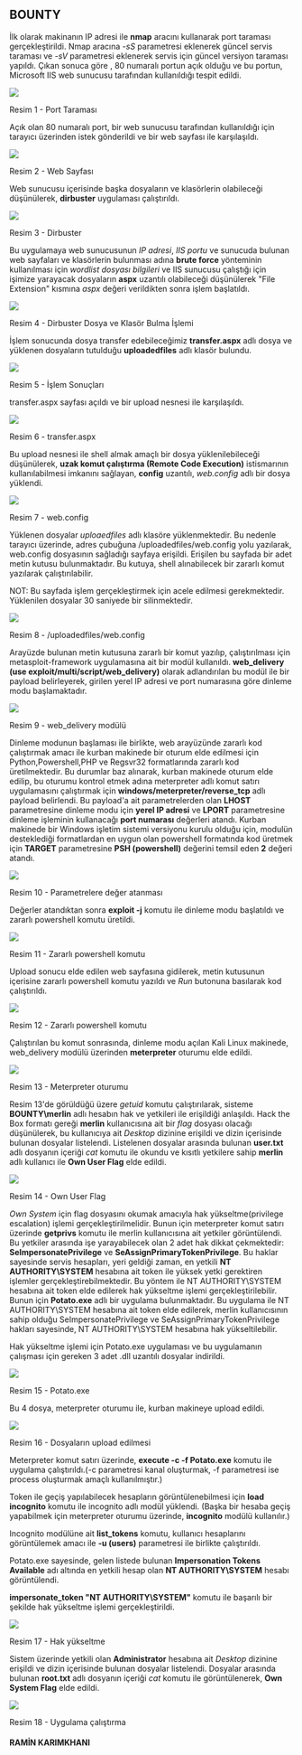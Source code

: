 ## BOUNTY
İlk olarak makinanın IP adresi ile **nmap** aracını kullanarak port taraması gerçekleştirildi.  Nmap aracına *-sS* parametresi eklenerek güncel servis taraması ve *-sV* parametresi eklenerek servis için güncel versiyon taraması yapıldı. Çıkan sonuca göre , 80 numaralı portun açık olduğu ve bu portun, Microsoft IIS web sunucusu tarafından kullanıldığı tespit edildi.

![](images/1.png)

Resim 1 - Port Taraması

Açık olan 80 numaralı port, bir web sunucusu tarafından kullanıldığı için tarayıcı üzerinden istek gönderildi ve bir web sayfası ile karşılaşıldı.

![](images/2.png)

Resim 2 - Web Sayfası

Web sunucusu içerisinde başka dosyaların ve klasörlerin olabileceği düşünülerek, **dirbuster** uygulaması çalıştırıldı.

![](images/3.png)

Resim 3 - Dirbuster

 Bu uygulamaya web sunucusunun *IP adresi*, *IIS portu* ve sunucuda bulunan web sayfaları ve klasörlerin bulunması adına **brute force** yönteminin kullanılması için *wordlist dosyası bilgileri* ve IIS sunucusu çalıştığı için işimize yarayacak dosyaların **aspx** uzantılı olabileceği düşünülerek "File Extension" kısmına *aspx* değeri verildikten sonra işlem başlatıldı.

![](images/4.png)

Resim 4 - Dirbuster Dosya ve Klasör Bulma İşlemi

İşlem sonucunda dosya transfer edebileceğimiz **transfer.aspx** adlı dosya ve yüklenen dosyaların tutulduğu **uploadedfiles** adlı klasör bulundu.

![](images/5.png)

Resim 5 - İşlem Sonuçları

transfer.aspx sayfası açıldı ve bir upload nesnesi ile karşılaşıldı.

![](images/6.png)

Resim 6 - transfer.aspx

Bu upload nesnesi ile shell almak amaçlı bir dosya yüklenilebileceği düşünülerek, **uzak komut çalıştırma (Remote Code Execution)** istismarının kullanılabilmesi imkanını sağlayan, **config** uzantılı, *web.config* adlı bir dosya yüklendi.

![](images/7.png)

Resim 7 - web.config

Yüklenen dosyalar *uploaedfiles* adlı klasöre yüklenmektedir. Bu nedenle tarayıcı üzerinde, adres çubuğuna /uploadedfiles/web.config yolu yazılarak, web.config dosyasının sağladığı sayfaya erişildi. Erişilen bu sayfada bir adet metin kutusu bulunmaktadır. Bu kutuya, shell alınabilecek bir zararlı komut yazılarak çalıştırılabilir.

NOT: Bu sayfada işlem gerçekleştirmek için acele edilmesi gerekmektedir. Yüklenilen dosyalar 30 saniyede bir silinmektedir.

![](images/8.png)

Resim 8 - /uploadedfiles/web.config

Arayüzde bulunan metin kutusuna zararlı bir komut yazılıp, çalıştırılması için metasploit-framework uygulamasına ait bir modül kullanıldı. **web_delivery (use exploit/multi/script/web_delivery)** olarak adlandırılan bu modül ile bir payload belirleyerek, girilen yerel IP adresi ve port numarasına göre dinleme modu başlamaktadır.

![](images/9.png)

Resim 9 - web_delivery modülü

Dinleme modunun başlaması ile birlikte, web arayüzünde zararlı kod çalıştırmak amacı ile kurban makinede bir oturum elde edilmesi için Python,Powershell,PHP ve Regsvr32 formatlarında zararlı kod üretilmektedir. Bu durumlar baz alınarak, kurban makinede oturum elde edilip, bu oturumu kontrol etmek adına meterpreter adlı komut satırı uygulamasını çalıştırmak için **windows/meterpreter/reverse_tcp** adlı payload belirlendi. Bu payload'a ait parametrelerden olan **LHOST** parametresine dinleme modu için **yerel IP adresi** ve **LPORT** parametresine dinleme işleminin kullanacağı **port numarası** değerleri atandı. Kurban makinede bir Windows işletim sistemi versiyonu kurulu olduğu için, modulün desteklediği formatlardan en uygun olan powershell formatında kod üretmek için **TARGET** parametresine **PSH (powershell)** değerini temsil eden **2** değeri atandı.

![](images/10.png)

Resim 10 - Parametrelere değer atanması

Değerler atandıktan sonra **exploit -j** komutu ile dinleme modu başlatıldı ve zararlı powershell komutu üretildi.

![](images/11.png)

Resim 11 - Zararlı powershell komutu

Upload sonucu elde edilen web sayfasına gidilerek, metin kutusunun içerisine zararlı powershell komutu yazıldı ve *Run* butonuna basılarak kod çalıştırıldı.

![](images/12.png)

Resim 12 - Zararlı powershell komutu

Çalıştırılan bu komut sonrasında, dinleme modu açılan Kali Linux makinede, web_delivery modülü üzerinden **meterpreter** oturumu elde edildi.

![](images/13.png)

Resim 13 - Meterpreter oturumu

Resim 13'de görüldüğü üzere *getuid* komutu çalıştırılarak, sisteme **BOUNTY\merlin** adlı hesabın hak ve yetkileri ile erişildiği anlaşıldı. Hack the Box formatı gereği **merlin** kullanıcısına ait bir *flag* dosyası olacağı düşünülerek, bu kullanıcıya ait *Desktop* dizinine erişildi ve dizin içerisinde bulunan dosyalar listelendi. Listelenen dosyalar arasında bulunan **user.txt** adlı dosyanın içeriği *cat* komutu ile okundu ve kısıtlı yetkilere sahip **merlin** adlı kullanıcı ile **Own User Flag** elde edildi.

![](images/14.png)

Resim 14 - Own User Flag

*Own System* için flag dosyasını okumak amacıyla hak yükseltme(privilege escalation) işlemi gerçekleştirilmelidir. Bunun için meterpreter komut satırı üzerinde **getprivs** komutu ile merlin kullanıcısına ait yetkiler görüntülendi. Bu yetkiler arasında işe yarayabilecek olan 2 adet hak dikkat çekmektedir: **SeImpersonatePrivilege** ve **SeAssignPrimaryTokenPrivilege**. Bu haklar sayesinde servis hesapları, yeri geldiği zaman, en yetkili **NT AUTHORITY\SYSTEM** hesabına ait token ile yüksek yetki gerektiren işlemler gerçekleştirebilmektedir. Bu yöntem ile NT AUTHORITY\SYSTEM hesabına ait token elde edilerek hak yükseltme işlemi gerçekleştirilebilir. Bunun için **Potato.exe** adlı bir uygulama bulunmaktadır. Bu uygulama ile NT AUTHORITY\SYSTEM hesabına ait token elde edilerek, merlin kullanıcısının sahip olduğu SeImpersonatePrivilege ve SeAssignPrimaryTokenPrivilege hakları sayesinde, NT AUTHORITY\SYSTEM hesabına hak yükseltilebilir.

Hak yükseltme işlemi için Potato.exe uygulaması ve bu uygulamanın çalışması için gereken 3 adet .dll uzantılı dosyalar indirildi.

![](images/15.png)

Resim 15 - Potato.exe

Bu 4 dosya, meterpreter oturumu ile, kurban makineye upload edildi.

![](images/16.png)

Resim 16 - Dosyaların upload edilmesi

Meterpreter komut satırı üzerinde, **execute -c -f Potato.exe** komutu ile uygulama çalıştırıldı.(-c parametresi kanal oluşturmak, -f parametresi ise process oluşturmak amaçlı kullanılmıştır.)

Token ile geçiş yapılabilecek hesapların görüntülenebilmesi için **load incognito** komutu ile incognito adlı modül yüklendi. (Başka bir hesaba geçiş yapabilmek için meterpreter oturumu üzerinde, **incognito** modülü kullanılır.)

Incognito modülüne ait **list_tokens** komutu, kullanıcı hesaplarını görüntülemek amacı ile **-u (users)** parametresi ile birlikte çalıştırıldı.

Potato.exe sayesinde, gelen listede bulunan **Impersonation Tokens Available** adı altında en yetkili hesap olan **NT AUTHORITY\SYSTEM** hesabı görüntülendi.

**impersonate_token "NT AUTHORITY\SYSTEM"** komutu ile başarılı bir şekilde hak yükseltme işlemi gerçekleştirildi.

![](images/17.png)

Resim 17 - Hak yükseltme

Sistem üzerinde yetkili olan **Administrator** hesabına ait *Desktop* dizinine erişildi ve dizin içerisinde bulunan dosyalar listelendi. Dosyalar arasında bulunan **root.txt** adlı dosyanın içeriği *cat* komutu ile görüntülenerek, **Own System Flag** elde edildi.

![](images/18.png)

Resim 18 - Uygulama çalıştırma

#### RAMİN KARIMKHANI
